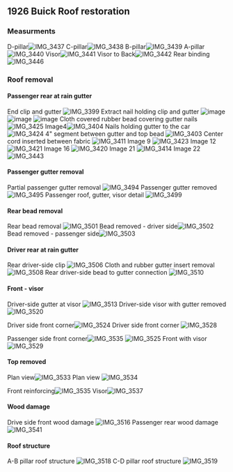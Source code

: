 ## 1926 Buick Roof restoration
### Measurments


D-pillar![IMG_3437](https://user-images.githubusercontent.com/1431998/82601935-50ae3480-9b7e-11ea-94cf-b16d0c99db0a.jpg)
C-pillar![IMG_3438](https://user-images.githubusercontent.com/1431998/82601936-5146cb00-9b7e-11ea-8d40-5eef44157162.jpg)
B-pillar![IMG_3439](https://user-images.githubusercontent.com/1431998/82601939-5146cb00-9b7e-11ea-8c74-76202dbf5469.jpg)
A-pillar![IMG_3440](https://user-images.githubusercontent.com/1431998/82601941-51df6180-9b7e-11ea-92b0-4e154b1485a8.jpg)
Visor![IMG_3441](https://user-images.githubusercontent.com/1431998/82601942-51df6180-9b7e-11ea-93d3-7d6ee80b2839.jpg)
Visor to Back![IMG_3442](https://user-images.githubusercontent.com/1431998/82601943-51df6180-9b7e-11ea-8820-ef3b42c3918f.jpg)
Rear binding![IMG_3446](https://user-images.githubusercontent.com/1431998/82604102-c1a31b80-9b81-11ea-8933-5457f53722ca.jpg)





### Roof removal
#### Passenger rear at rain gutter
End clip and gutter ![IMG_3399](https://user-images.githubusercontent.com/1431998/82164015-6371f200-987c-11ea-95fa-3642bb5d9bca.jpg)
Extract nail holding clip and gutter ![image](https://user-images.githubusercontent.com/1431998/82164019-6836a600-987c-11ea-9a5c-bf96add66f02.jpg)
![image](https://user-images.githubusercontent.com/1431998/82164009-5ce37a80-987c-11ea-97e5-8e250ffe6c4c.jpg)
![image](https://user-images.githubusercontent.com/1431998/82164019-6836a600-987c-11ea-9a5c-bf96add66f02.jpg)
Cloth covered rubber bead covering gutter nails ![IMG_3425](https://user-images.githubusercontent.com/1431998/82373368-7a832200-99eb-11ea-8e8a-0af824007577.jpg)
Image4![IMG_3404](https://user-images.githubusercontent.com/1431998/82164000-51904f00-987c-11ea-8edb-09522fdee0c7.jpg)
Nails holding gutter to the car ![IMG_3424](https://user-images.githubusercontent.com/1431998/82373396-866ee400-99eb-11ea-9d65-e22e13f843b9.jpg)
4" segment between gutter and top bead ![IMG_3403](https://user-images.githubusercontent.com/1431998/82164002-56550300-987c-11ea-934e-0a3ff299daed.jpg)
Center cord inserted between fabric ![IMG_3411](https://user-images.githubusercontent.com/1431998/82454205-786aa300-9a7f-11ea-85a2-15fea6b50c08.jpg)
Image 9 ![IMG_3423](https://user-images.githubusercontent.com/1431998/82373408-8969d480-99eb-11ea-8d46-e677c9da2a37.jpg)
Image 12![IMG_3421](https://user-images.githubusercontent.com/1431998/82373423-8c64c500-99eb-11ea-9e33-bda185bd9d2d.jpg)
Image 16 ![IMG_3420](https://user-images.githubusercontent.com/1431998/82373636-dea5e600-99eb-11ea-86a7-51b890f89d6c.jpg)
Image 21 ![IMG_3414](https://user-images.githubusercontent.com/1431998/82373661-e4033080-99eb-11ea-85cf-c61bf930c00c.jpg)
Image 22 ![IMG_3443](https://user-images.githubusercontent.com/1431998/82604099-c10a8500-9b81-11ea-9a76-2f6f0c89baeb.jpg)

#### Passenger gutter removal
Partial passenger gutter removal ![IMG_3494](https://user-images.githubusercontent.com/1431998/82720337-ba166c00-9c80-11ea-8f69-c60b7b2678d0.jpg)
Passenger gutter removed![IMG_3495](https://user-images.githubusercontent.com/1431998/82720338-baaf0280-9c80-11ea-9543-63358518a277.jpg)
Passenger roof, gutter, visor detail ![IMG_3499](https://user-images.githubusercontent.com/1431998/82720340-baaf0280-9c80-11ea-8784-f897cc706bb9.jpg)
#### Rear bead removal
Rear bead removal ![IMG_3501](https://user-images.githubusercontent.com/1431998/82720341-bb479900-9c80-11ea-8d8f-1f75c8edbff3.jpg)
Bead removed - driver side![IMG_3502](https://user-images.githubusercontent.com/1431998/82720342-bb479900-9c80-11ea-9bf7-3395a6413aa7.jpg)
Bead removed - passenger side![IMG_3503](https://user-images.githubusercontent.com/1431998/82720335-b97dd580-9c80-11ea-9e08-9bb660081f13.jpg)
#### Driver rear at rain gutter
Rear driver-side clip ![IMG_3506](https://user-images.githubusercontent.com/1431998/82720446-be8f5480-9c81-11ea-8924-90362ac189e8.jpg)
Cloth and rubber gutter insert removal ![IMG_3508](https://user-images.githubusercontent.com/1431998/82720447-bf27eb00-9c81-11ea-9088-0b8629b5644a.jpg)
Rear driver-side bead to gutter connection ![IMG_3510](https://user-images.githubusercontent.com/1431998/82720448-bf27eb00-9c81-11ea-8e89-33400cb661f6.jpg)
#### Front - visor
Driver-side gutter at visor ![IMG_3513](https://user-images.githubusercontent.com/1431998/82720449-bfc08180-9c81-11ea-977d-3e269a0c026f.jpg)
Driver-side visor with gutter removed ![IMG_3520](https://user-images.githubusercontent.com/1431998/82720445-bdf6be00-9c81-11ea-96e8-3aba740b6d2f.jpg)

Driver side front corner![IMG_3524](https://user-images.githubusercontent.com/1431998/82742777-3b790780-9d30-11ea-9fdb-8c2ad2cb6373.jpg)
Driver side front corner 
![IMG_3528](https://user-images.githubusercontent.com/1431998/82742806-695e4c00-9d30-11ea-83c7-94c1007f2bdd.jpg)




Passenger side front corner![IMG_3535](https://user-images.githubusercontent.com/1431998/82742838-cb1eb600-9d30-11ea-8d5d-b9b939690a99.jpg)
![IMG_3525](https://user-images.githubusercontent.com/1431998/82742779-3e73f800-9d30-11ea-96b4-5be4742de32c.jpg)
Front with visor ![IMG_3529](https://user-images.githubusercontent.com/1431998/82742817-84c95700-9d30-11ea-80cd-414e6f9a428d.jpg)


#### Top removed
Plan view![IMG_3533](https://user-images.githubusercontent.com/1431998/82742829-a9bdca00-9d30-11ea-8aaa-fad126659e56.jpg)
Plan view ![IMG_3534](https://user-images.githubusercontent.com/1431998/82742830-aa566080-9d30-11ea-8cf8-4ff2a29db94a.jpg)

Front reinforcing![IMG_3535](https://user-images.githubusercontent.com/1431998/82742855-06b98000-9d31-11ea-93e2-281d6fb2182b.jpg)
Visor![IMG_3537](https://user-images.githubusercontent.com/1431998/82742856-0e792480-9d31-11ea-87e6-cc9f1f3cb973.jpg)



#### Wood damage
Drive side front wood damage ![IMG_3516](https://user-images.githubusercontent.com/1431998/82720450-bfc08180-9c81-11ea-95a3-4ea894506cee.jpg)
Passenger rear wood damage![IMG_3541](https://user-images.githubusercontent.com/1431998/82742862-15079c00-9d31-11ea-8804-9f92632513ce.jpg)
#### Roof structure
A-B pillar roof structure ![IMG_3518](https://user-images.githubusercontent.com/1431998/82720451-c0591800-9c81-11ea-8a23-29f9fd8d94fd.jpg)
C-D pillar roof structure ![IMG_3519](https://user-images.githubusercontent.com/1431998/82720452-c0591800-9c81-11ea-9c6d-6388538e3d8c.jpg)
